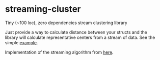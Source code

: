 # streaming-cluster
Tiny (~100 loc), zero dependencies stream clustering library

Just provide a way to calculate distance between your structs and the library will calculate representative centers from a stream of data.
See the simple [example](https://github.com/FjodorGit/streaming-cluster/blob/main/tests/functionality_tests.rs).

Implementation of the streaming algorithm from [here](https://www.researchgate.net/publication/220617991_Incremental_Clustering_and_Dynamic_Information_Retrieval).
